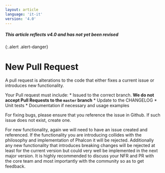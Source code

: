 ```yaml
---
layout: article
language: 'it-it'
version: '4.0'
---
```


##### This article reflects v4.0 and has not yet been revised

{:.alert .alert-danger}

# New Pull Request

A pull request is alterations to the code that either fixes a current issue or introduces new functionality.

Your Pull request must include: * Issued to the correct branch. **We do not accept Pull Requests to the `master` branch** * Update to the CHANGELOG * Unit tests * Documentation if necessary and usage examples

For fixing bugs, please ensure that you reference the issue in Github. If such issue does not exist, create one.

For new functionality, again we will need to have an issue created and referenced. If the functionality you are introducing collides with the philosophy and implementation of Phalcon it will be rejected. Additionally any new functionality that introduces breaking changes will be rejected at least for the current version but could very well be implemented in the next major version. It is highly recommended to discuss your NFR and PR with the core team and most importantly with the community so as to get feedback.